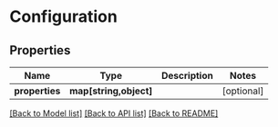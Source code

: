 # Configuration

## Properties
Name | Type | Description | Notes
------------ | ------------- | ------------- | -------------
**properties** | **map[string,object]** |  | [optional] 

[[Back to Model list]](../../README.md#documentation-for-models) [[Back to API list]](../../README.md#documentation-for-api-endpoints) [[Back to README]](../../README.md)

